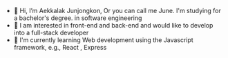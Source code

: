 
 - 👋 Hi, I’m Aekkalak Junjongkon, Or you can call me June. I'm studying for a bachelor's degree. in software engineering 
 - 👀 I am interested in front-end and back-end and would like to develop into a full-stack developer 
 - 🌱 I'm currently learning Web development using the Javascript framework, e.g., React , Express

<!---
- 💞️ I’m looking to collaborate on ...
- 📫 How to reach me ...
--->
<!---
JuneAekkalak/JuneAekkalak is a ✨ special ✨ repository because its `README.md` (this file) appears on your GitHub profile.
You can click the Preview link to take a look at your changes.
--->

